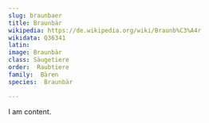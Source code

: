 ```yaml
---
slug: braunbaer
title: Braunbär
wikipedia: https://de.wikipedia.org/wiki/Braunb%C3%A4r
wikidata: Q36341
latin:
image: Braunbär
class: Säugetiere
order:  Raubtiere
family:  Bären
species:  Braunbär

---
```


I am content.
